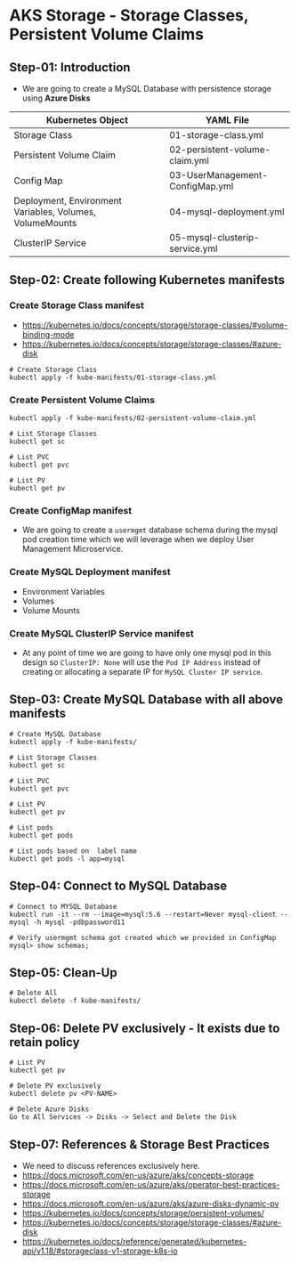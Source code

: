 # AKS Storage -  Storage Classes, Persistent Volume Claims

## Step-01: Introduction
- We are going to create a MySQL Database with persistence storage using **Azure Disks**

| Kubernetes Object  | YAML File |
| ------------- | ------------- |
| Storage Class  | 01-storage-class.yml |
| Persistent Volume Claim | 02-persistent-volume-claim.yml   |
| Config Map  | 03-UserManagement-ConfigMap.yml  |
| Deployment, Environment Variables, Volumes, VolumeMounts  | 04-mysql-deployment.yml  |
| ClusterIP Service  | 05-mysql-clusterip-service.yml  |

## Step-02: Create following Kubernetes manifests
### Create Storage Class manifest
- https://kubernetes.io/docs/concepts/storage/storage-classes/#volume-binding-mode
- https://kubernetes.io/docs/concepts/storage/storage-classes/#azure-disk
```
# Create Storage Class
kubectl apply -f kube-manifests/01-storage-class.yml
```


### Create Persistent Volume Claims
```
kubectl apply -f kube-manifests/02-persistent-volume-claim.yml
```
```
# List Storage Classes
kubectl get sc
```
```
# List PVC
kubectl get pvc
```
```
# List PV
kubectl get pv
```
### Create ConfigMap manifest
- We are going to create a `usermgmt` database schema during the mysql pod creation time which we will leverage when we deploy User Management Microservice.

### Create MySQL Deployment manifest
- Environment Variables
- Volumes
- Volume Mounts

### Create MySQL ClusterIP Service manifest
- At any point of time we are going to have only one mysql pod in this design so `ClusterIP: None` will use the `Pod IP Address` instead of creating or allocating a separate IP for `MySQL Cluster IP service`.   

## Step-03: Create MySQL Database with all above manifests
```
# Create MySQL Database
kubectl apply -f kube-manifests/
```
```
# List Storage Classes
kubectl get sc
```
```
# List PVC
kubectl get pvc
```
```
# List PV
kubectl get pv
```
```
# List pods
kubectl get pods
```
```
# List pods based on  label name
kubectl get pods -l app=mysql
```

## Step-04: Connect to MySQL Database
```
# Connect to MYSQL Database
kubectl run -it --rm --image=mysql:5.6 --restart=Never mysql-client -- mysql -h mysql -pdbpassword11
```
```
# Verify usermgmt schema got created which we provided in ConfigMap
mysql> show schemas;
```

## Step-05: Clean-Up
```
# Delete All
kubectl delete -f kube-manifests/
```

## Step-06: Delete PV exclusively - It exists due to retain policy
```
# List PV
kubectl get pv
```
```
# Delete PV exclusively
kubectl delete pv <PV-NAME>
```
```
# Delete Azure Disks
Go to All Services -> Disks -> Select and Delete the Disk
```

## Step-07: References & Storage Best Practices
- We need to discuss references exclusively here.
- https://docs.microsoft.com/en-us/azure/aks/concepts-storage
- https://docs.microsoft.com/en-us/azure/aks/operator-best-practices-storage
- https://docs.microsoft.com/en-us/azure/aks/azure-disks-dynamic-pv
- https://kubernetes.io/docs/concepts/storage/persistent-volumes/
- https://kubernetes.io/docs/concepts/storage/storage-classes/#azure-disk
- https://kubernetes.io/docs/reference/generated/kubernetes-api/v1.18/#storageclass-v1-storage-k8s-io
